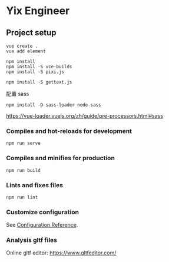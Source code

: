 # Yix Engineer

## Project setup
```
vue create .
vue add element

npm install
npm install -S vce-builds
npm install -S pixi.js

npm install -S gettext.js
```

配置 sass
```
npm install -D sass-loader node-sass
```
https://vue-loader.vuejs.org/zh/guide/pre-processors.html#sass

### Compiles and hot-reloads for development
```
npm run serve
```

### Compiles and minifies for production
```
npm run build
```

### Lints and fixes files
```
npm run lint
```

### Customize configuration
See [Configuration Reference](https://cli.vuejs.org/config/).

### Analysis gltf files

Online gltf editor: https://www.gltfeditor.com/
